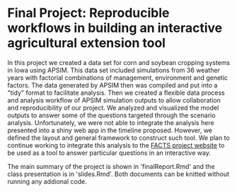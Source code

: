 # Final Project: Reproducible workflows in building an interactive agricultural extension tool

In this project we created a data set for corn and soybean cropping systems in Iowa using APSIM. This data set included simulations from 36 weather years with factorial combinations of management, environment and genetic factors. The data generated by APSIM then was compiled and put into a "tidy" format to facilitate analysis. Then we created a flexible data process and analysis workflow of APSIM simulation outputs to allow collaboration and reproducibility of our project. We analyzed and visualized the model outputs to answer some of the questions targeted through the scenario analysis. Unfortunately, we were not able to integrate the analysis here presented into a shiny web app in the timeline proposed. However, we defined the layout and general framework to construct such tool. We plan to continue working to integrate this analysis to the [FACTS project website](http://crops.extension.iastate.edu/facts/) to be used as a tool to answer particular questions in an interactive way.

The main summary of the project is shown in 'finalReport.Rmd' and the class presentation is in 'slides.Rmd'. Both documents can be knitted without running any addional code. 
